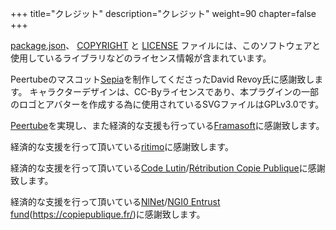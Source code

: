 +++
title="クレジット"
description="クレジット"
weight=90
chapter=false
+++

[package.json](https://github.com/JohnXLivingston/peertube-plugin-livechat/blob/main/package.json)、
[COPYRIGHT](https://github.com/JohnXLivingston/peertube-plugin-livechat/blob/main/COPYRIGHT.md)
と [LICENSE](https://github.com/JohnXLivingston/peertube-plugin-livechat/blob/main/LICENSE)
ファイルには、このソフトウェアと使用しているライブラリなどのライセンス情報が含まれています。

Peertubeのマスコット[Sepia](https://www.davidrevoy.com/index.php?tag/peertube)を制作してくださったDavid Revoy氏に感謝致します。
キャラクターデザインは、CC-Byライセンスであり、本プラグインの一部のロゴとアバターを作成する為に使用されているSVGファイルはGPLv3.0です。

[Peertube](https://joinpeertube.org/)を実現し、また経済的な支援も行っている[Framasoft](https://framasoft.org)に感謝致します。

経済的な支援を行って頂いている[ritimo](https://www.ritimo.org/)に感謝致します。

経済的な支援を行って頂いている[Code Lutin](https://www.codelutin.com/)/[Rétribution Copie Publique](https://copiepublique.fr/)に感謝致します。

経済的な支援を行って頂いている[NlNet](https://nlnet.nl/)/[NGI0 Entrust fund](https://nlnet.nl/entrust/)(https://copiepublique.fr/)に感謝致します。
